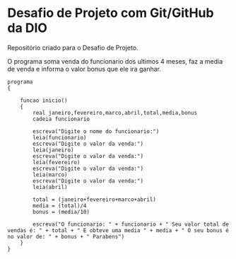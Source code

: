# Desafio de Projeto com Git/GitHub da DIO
Repositório criado para o Desafio de Projeto.

O programa soma venda do funcionario dos ultimos 4 meses, faz a media de venda e informa o valor bonus que ele ira ganhar.
	

	programa
	{
		
		funcao inicio()
		{
			real janeiro,fevereiro,marco,abril,total,media,bonus
			cadeia funcionario
			
			escreva("Digite o nome do funcionario:")
			leia(funcionario)
			escreva("Digite o valor da venda:")
			leia(janeiro)
			escreva("Digite o valor da venda:")
			leia(fevereiro)
			escreva("Digite o valor da venda:")
			leia(marco)
			escreva("Digite o valor da venda:")
			leia(abril)
	
			total = (janeiro+fevereiro+marco+abril)
			media = (total)/4
			bonus = (media/10)
	
			escreva("O funcionario: " + funcionario + " Seu valor total de vendas é: " + total + " E obteve uma media " + media + " O seu bonus é no valor de: " + bonus + " Parabens")
		}
	}
